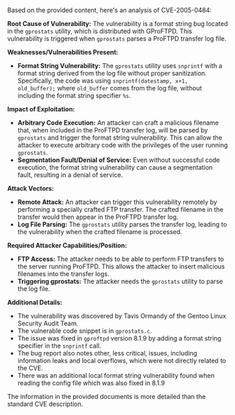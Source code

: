Based on the provided content, here's an analysis of CVE-2005-0484:

**Root Cause of Vulnerability:**
The vulnerability is a format string bug located in the `gprostats` utility, which is distributed with GProFTPD. This vulnerability is triggered when `gprostats` parses a ProFTPD transfer log file.

**Weaknesses/Vulnerabilities Present:**
- **Format String Vulnerability:** The `gprostats` utility uses `snprintf` with a format string derived from the log file without proper sanitization. Specifically, the code was using `snprintf(datestamp, x+1, old_buffer);` where `old_buffer` comes from the log file, without including the format string specifier `%s`.

**Impact of Exploitation:**
- **Arbitrary Code Execution:** An attacker can craft a malicious filename that, when included in the ProFTPD transfer log, will be parsed by `gprostats` and trigger the format string vulnerability. This can allow the attacker to execute arbitrary code with the privileges of the user running `gprostats`.
- **Segmentation Fault/Denial of Service:**  Even without successful code execution, the format string vulnerability can cause a segmentation fault, resulting in a denial of service.

**Attack Vectors:**
- **Remote Attack:** An attacker can trigger this vulnerability remotely by performing a specially crafted FTP transfer. The crafted filename in the transfer would then appear in the ProFTPD transfer log.
- **Log File Parsing:** The `gprostats` utility parses the transfer log, leading to the vulnerability when the crafted filename is processed.

**Required Attacker Capabilities/Position:**
- **FTP Access:** The attacker needs to be able to perform FTP transfers to the server running ProFTPD. This allows the attacker to insert malicious filenames into the transfer logs.
- **Triggering gprostats:** The attacker needs the `gprostats` utility to parse the log file.

**Additional Details:**
- The vulnerability was discovered by Tavis Ormandy of the Gentoo Linux Security Audit Team.
- The vulnerable code snippet is in `gprostats.c`.
- The issue was fixed in `gproftpd` version 8.1.9 by adding a format string specifier in the `snprintf` call.
- The bug report also notes other, less critical, issues, including information leaks and local overflows, which were not directly related to the CVE.
- There was an additional local format string vulnerability found when reading the config file which was also fixed in 8.1.9

The information in the provided documents is more detailed than the standard CVE description.